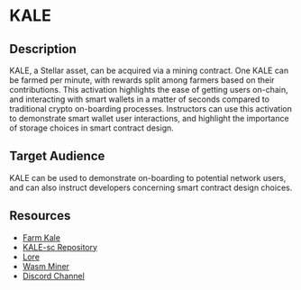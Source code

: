 # KALE

## Description

KALE, a Stellar asset, can be acquired via a mining contract. One KALE can be farmed per minute, with rewards split among farmers based on their contributions. This activation highlights the ease of getting users on-chain, and interacting with smart wallets in a matter of seconds compared to traditional crypto on-boarding processes. Instructors can use this activation to demonstrate smart wallet user interactions, and highlight the importance of storage choices in smart contract design.

## Target Audience

KALE can be used to demonstrate on-boarding to potential network users, and can also instruct developers concerning smart contract design choices.

## Resources

- [Farm Kale](https://kalefarm.xyz/)
- [KALE-sc Repository](https://github.com/kalepail/KALE-sc)
- [Lore](https://kalepail.com/kale)
- [Wasm Miner](https://github.com/kalepail/kale-site/tree/farm/wasm-miner)
- [Discord Channel](https://discord.gg/jAwdFS3GE8)
